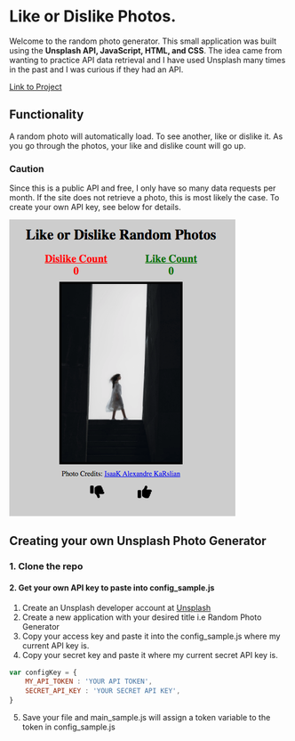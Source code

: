 # Like or Dislike Photos.

Welcome to the random photo generator. This small application was built using the **Unsplash API, JavaScript, HTML, and CSS**. The idea came from wanting to practice API data retrieval and I have used Unsplash many times in the past and I was curious if they had an API.

[Link to Project](https://astraughn5.github.io/Photo-Generator/)

## Functionality
A random photo will automatically load. To see another, like or dislike it. As you go through the photos, your like and dislike count will go up.

### Caution
Since this is a public API and free, I only have so many data requests per month. If the site does not retrieve a photo, this is most likely the case. To create your own API key, see below for details.

![alt text](https://github.com/astraughn5/Photo-Generator/blob/main/imgs/photo_generator_thumnail.png)


## Creating your own Unsplash Photo Generator
### 1. Clone the repo

#### 2. Get your own API key to paste into config_sample.js
1. Create an Unsplash developer account at [Unsplash](https://unsplash.com/developers)
2. Create a new application with your desired title i.e Random Photo Generator 
3. Copy your access key and paste it into the config_sample.js where my current API key is.
4. Copy your secret key and paste it where my current secret API key is.
``` javascript
var configKey = {
	MY_API_TOKEN : 'YOUR API TOKEN',
	SECRET_API_KEY : 'YOUR SECRET API KEY',
}
```
5. Save your file and main_sample.js will assign a token variable to the token in config_sample.js


